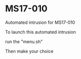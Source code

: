 # MS17-010
Automated intrusion for MS17-010

To launch this automated intrusion

run the "menu.sh"

Then make your choice

